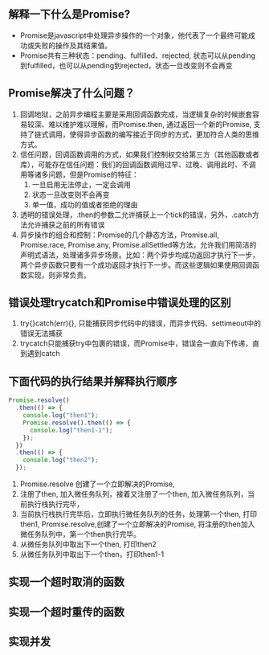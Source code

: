 ## 解释一下什么是Promise?

- Promise是javascript中处理异步操作的一个对象，他代表了一个最终可能成功或失败的操作及其结果值。
- Promise共有三种状态：pending、fulfilled、rejected, 状态可以从pending到fulfilled，也可以从pending到rejected，状态一旦改变则不会再变

## Promise解决了什么问题？

1. 回调地狱，之前异步编程主要是采用回调函数完成，当逻辑复杂的时候嵌套容易较深、难以维护难以理解，而Promise.then, 通过返回一个新的Promise, 支持了链式调用，使得异步函数的编写接近于同步的方式，更加符合人类的思维方式。
2. 信任问题，回调函数调用的方式，如果我们控制权交给第三方（其他函数或者库），可能存在信任问题：我们的回调函数调用过早、过晚、调用此时、不调用等诸多问题，但是Promise的特征：
   1. 一旦启用无法停止，一定会调用
   2. 状态一旦改变则不会再变
   3. 单一值，成功的值或者拒绝的理由
3. 透明的错误处理，.then的参数二允许捕获上一个tick的错误，另外，.catch方法允许捕获之前的所有错误
4. 异步操作的组合和控制：Promise的几个静态方法，Promise.all, Promise.race, Promise.any, Promise.allSettled等方法，允许我们用简洁的声明式语法，处理诸多异步场景。比如：两个异步均成功返回才执行下一步，两个异步函数只要有一个成功返回才执行下一步。而这些逻辑如果使用回调函数实现，则非常负责。


## 错误处理trycatch和Promise中错误处理的区别

1. try{}catch(err){}, 只能捕获同步代码中的错误，而异步代码、settimeout中的错误无法捕获
2. trycatch只能捕获try中包裹的错误，而Promise中，错误会一直向下传递，直到遇到catch


## 下面代码的执行结果并解释执行顺序

```js
Promise.resolve()
  .then(() => {
    console.log("then1");
    Promise.resolve().then(() => {
      console.log("then1-1");
    });
  })
  .then(() => {
    console.log("then2");
  });
```

1. Promise.resolve 创建了一个立即解决的Promise,
2. 注册了then, 加入微任务队列，接着又注册了一个then, 加入微任务队列，当前执行栈执行完毕，
3. 当前执行栈执行完毕后，立即执行微任务队列的任务，处理第一个then, 打印then1, Promise.resolve,创建了一个立即解决的Promise, 将注册的then加入微任务队列中，第一个then执行完毕。
4. 从微任务队列中取出下一个then, 打印then2
5. 从微任务队列中取出下一个then，打印then1-1


## 实现一个超时取消的函数
## 实现一个超时重传的函数

<a href="./Promise超时重传.js"></a>

## 实现并发